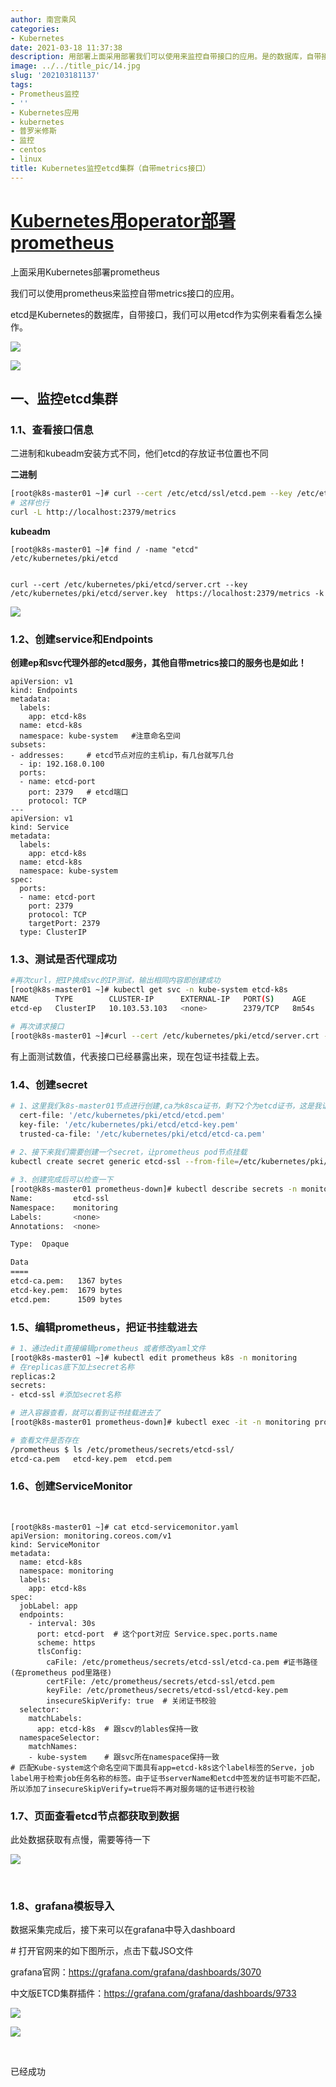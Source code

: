 ```yaml
---
author: 南宫乘风
categories:
- Kubernetes
date: 2021-03-18 11:37:38
description: 用部署上面采用部署我们可以使用来监控自带接口的应用。是的数据库，自带接口，我们可以用作为实例来看看怎么操作。一、监控集群、查看接口信息二进制和安装方式不同，他们的存放证书位置也不同二进制这样也行、创建。。。。。。。
image: ../../title_pic/14.jpg
slug: '202103181137'
tags:
- Prometheus监控
- ''
- Kubernetes应用
- kubernetes
- 普罗米修斯
- 监控
- centos
- linux
title: Kubernetes监控etcd集群（自带metrics接口）
---
```


<!--more-->

# [Kubernetes用operator部署prometheus](https://blog.csdn.net/heian_99/article/details/114953970)

上面采用Kubernetes部署prometheus

我们可以使用prometheus来监控自带metrics接口的应用。

etcd是Kubernetes的数据库，自带接口，我们可以用etcd作为实例来看看怎么操作。

![](../../image/20210318113651800.png)

![](../../image/20210318113706531.png)

## 一、监控etcd集群

### 1.1、查看接口信息

二进制和kubeadm安装方式不同，他们etcd的存放证书位置也不同

**二进制**

```bash
[root@k8s-master01 ~]# curl --cert /etc/etcd/ssl/etcd.pem --key /etc/etcd/ssl/etcd-key.pem  https://192.168.1.201:2379/metrics -k 
# 这样也行
curl -L http://localhost:2379/metrics
```

**kubeadm**

```
[root@k8s-master01 ~]# find / -name "etcd"
/etc/kubernetes/pki/etcd


curl --cert /etc/kubernetes/pki/etcd/server.crt --key /etc/kubernetes/pki/etcd/server.key  https://localhost:2379/metrics -k
```

![](../../image/20210318092912784.png)

### 1.2、创建service和Endpoints

**创建ep和svc代理外部的etcd服务，其他自带metrics接口的服务也是如此！**

```
apiVersion: v1
kind: Endpoints
metadata:
  labels:
    app: etcd-k8s
  name: etcd-k8s
  namespace: kube-system   #注意命名空间
subsets:
- addresses:     # etcd节点对应的主机ip，有几台就写几台
  - ip: 192.168.0.100
  ports:
  - name: etcd-port
    port: 2379   # etcd端口
    protocol: TCP
---
apiVersion: v1
kind: Service 
metadata:
  labels:
    app: etcd-k8s
  name: etcd-k8s
  namespace: kube-system
spec:
  ports:
  - name: etcd-port
    port: 2379
    protocol: TCP
    targetPort: 2379
  type: ClusterIP
```

### 1.3、测试是否代理成功

```bash
#再次curl，把IP换成svc的IP测试，输出相同内容即创建成功
[root@k8s-master01 ~]# kubectl get svc -n kube-system etcd-k8s
NAME      TYPE        CLUSTER-IP      EXTERNAL-IP   PORT(S)    AGE
etcd-ep   ClusterIP   10.103.53.103   <none>        2379/TCP   8m54s

# 再次请求接口
[root@k8s-master01 ~]#curl --cert /etc/kubernetes/pki/etcd/server.crt --key /etc/kubernetes/pki/etcd/server.key  https://10.96.156.166:2379/metrics -k
```

有上面测试数值，代表接口已经暴露出来，现在包证书挂载上去。

### 1.4、创建secret

```bash
# 1、这里我们k8s-master01节点进行创建,ca为k8sca证书，剩下2个为etcd证书，这是我证书所在位置
  cert-file: '/etc/kubernetes/pki/etcd/etcd.pem'
  key-file: '/etc/kubernetes/pki/etcd/etcd-key.pem'
  trusted-ca-file: '/etc/kubernetes/pki/etcd/etcd-ca.pem'
  
# 2、接下来我们需要创建一个secret，让prometheus pod节点挂载
kubectl create secret generic etcd-ssl --from-file=/etc/kubernetes/pki/etcd/etcd-ca.pem --from-file=/etc/kubernetes/pki/etcd/etcd.pem --from-file=/etc/kubernetes/pki/etcd/etcd-key.pem -n monitoring

# 3、创建完成后可以检查一下
[root@k8s-master01 prometheus-down]# kubectl describe secrets -n monitoring etcd-ssl
Name:         etcd-ssl
Namespace:    monitoring
Labels:       <none>
Annotations:  <none>

Type:  Opaque

Data
====
etcd-ca.pem:   1367 bytes
etcd-key.pem:  1679 bytes
etcd.pem:      1509 bytes
```

### 1.5、编辑prometheus，把证书挂载进去

```bash
# 1、通过edit直接编辑prometheus 或者修改yaml文件
[root@k8s-master01 ~]# kubectl edit prometheus k8s -n monitoring
# 在replicas底下加上secret名称
replicas:2
secrets:
- etcd-ssl #添加secret名称

# 进入容器查看，就可以看到证书挂载进去了
[root@k8s-master01 prometheus-down]# kubectl exec -it -n monitoring prometheus-k8s-0 /bin/sh

# 查看文件是否存在
/prometheus $ ls /etc/prometheus/secrets/etcd-ssl/
etcd-ca.pem   etcd-key.pem  etcd.pem
```

### 1.6、创建ServiceMonitor

 

```
[root@k8s-master01 ~]# cat etcd-servicemonitor.yaml
apiVersion: monitoring.coreos.com/v1
kind: ServiceMonitor
metadata:
  name: etcd-k8s
  namespace: monitoring
  labels:
    app: etcd-k8s
spec:
  jobLabel: app
  endpoints:
    - interval: 30s
      port: etcd-port  # 这个port对应 Service.spec.ports.name
      scheme: https
      tlsConfig:
        caFile: /etc/prometheus/secrets/etcd-ssl/etcd-ca.pem #证书路径 (在prometheus pod里路径)
        certFile: /etc/prometheus/secrets/etcd-ssl/etcd.pem
        keyFile: /etc/prometheus/secrets/etcd-ssl/etcd-key.pem
        insecureSkipVerify: true  # 关闭证书校验
  selector:
    matchLabels:
      app: etcd-k8s  # 跟scv的lables保持一致
  namespaceSelector:
    matchNames:
    - kube-system    # 跟svc所在namespace保持一致
# 匹配Kube-system这个命名空间下面具有app=etcd-k8s这个label标签的Serve，job label用于检索job任务名称的标签。由于证书serverName和etcd中签发的证书可能不匹配，所以添加了insecureSkipVerify=true将不再对服务端的证书进行校验
```

### 1.7、页面查看etcd节点都获取到数据

此处数据获取有点慢，需要等待一下

![](../../image/20210318113345313.png)

 

### 1.8、grafana模板导入

数据采集完成后，接下来可以在grafana中导入dashboard

\# 打开官网来的如下图所示，点击下载JSO文件

grafana官网：https://grafana.com/grafana/dashboards/3070

中文版ETCD集群插件：https://grafana.com/grafana/dashboards/9733

![](../../image/77e241eb8608cb2b5c8ff73c0c283a14.png)

![](../../image/20210318113557437.png)

 

已经成功